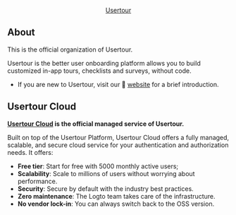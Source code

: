 <p align="center">
  <a href="usertour.io" target="_blank" align="center" alt="Go to Usertour website">
   Usertour
  </a>
</p>

## About

This is the official organization of Usertour.

Usertour is the better user onboarding platform allows you to build customized in-app tours, checklists and surveys, without code.

- If you are new to Usertour, visit our 🎨 [website](https://usertour.io) for a brief introduction.

## Usertour Cloud

**[Usertour Cloud](https://www.usertour.io) is the official managed service of Usertour.**

Built on top of the Usertour Platform, Usertour Cloud offers a fully managed, scalable, and secure cloud service for your authentication and authorization needs. It offers:

- **Free tier**: Start for free with 5000 monthly active users; 
- **Scalability**: Scale to millions of users without worrying about performance.
- **Security**: Secure by default with the industry best practices.
- **Zero maintenance**: The Logto team takes care of the infrastructure.
- **No vendor lock-in**: You can always switch back to the OSS version.


